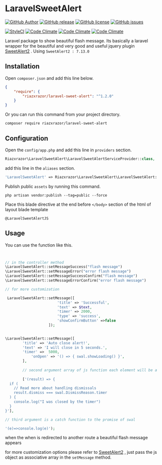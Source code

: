 
# LaravelSweetAlert

[![GitHub Author](https://img.shields.io/badge/author-@riazXrazor-blue.svg?style=flat-square)](https://github.com/riazXrazor)
[![GitHub release](https://img.shields.io/github/release/riazxrazor/laravelsweetalert.svg?style=flat-square)](https://github.com/riazXrazor/LaravelSweetAlert/releases)
[![GitHub license](https://img.shields.io/badge/License-GPL%20v3-blue.svg?style=flat-square)](https://raw.githubusercontent.com/riazXrazor/LaravelSweetAlert/master/LICENSE)
[![GitHub issues](https://img.shields.io/github/issues/riazXrazor/LaravelSweetAlert.svg?style=flat-square)](https://github.com/riazXrazor/LaravelSweetAlert/issues)

[![StyleCI](https://styleci.io/repos/83233450/shield)](https://styleci.io/repos/83233450)
[![Code Climate](https://img.shields.io/codeclimate/github/riazXrazor/LaravelSweetAlert.svg?style=flat-square)](https://codeclimate.com/github/riazXrazor/LaravelSweetAlert)
[![Code Climate](https://img.shields.io/codeclimate/coverage/github/riazXrazor/LaravelSweetAlert.svg?style=flat-square)](https://codeclimate.com/github/riazXrazor/LaravelSweetAlert/coverage)
[![Code Climate](https://img.shields.io/codeclimate/issues/github/riazXrazor/LaravelSweetAlert.svg?style=flat-square)](https://codeclimate.com/github/riazXrazor/LaravelSweetAlert/issues)

Laravel package to show beautiful flash message.
Its basically a laravel wrapper for the beautiful
and very good and useful jquery plugin
[SweetAlert2](https://limonte.github.io/sweetalert2)
.
Using `SweetAlert2 : 7.13.0`



## Installation

Open `composer.json` and add this line below.

```json
{
    "require": {
        "riazxrazor/laravel-sweet-alert": "^1.2.0"
    }
}
```

Or you can run this command from your project directory.

```console
composer require riazxrazor/laravel-sweet-alert
```

## Configuration

Open the `config/app.php` and add this line in `providers` section.

```php
Riazxrazor\LaravelSweetAlert\LaravelSweetAlertServiceProvider::class,
```

add this line in the `aliases` section.

```php
'LaravelSweetAlert' => Riazxrazor\LaravelSweetAlert\LaravelSweetAlert::class

```

Publish public `assets` by running this command.

```console
php artisan vendor:publish --tag=public --force
```
Place this blade directive at the end before `</body>` section of the html of 
layout blade template
```blade
@LaravelSweetAlertJS
```

## Usage

You can use the function like this.

```php


// in the controller method 
\LaravelSweetAlert::setMessageSuccess("flash message")
\LaravelSweetAlert::setMessageError("error flash message")
\LaravelSweetAlert::setMessageSuccessConfirm("flash message")
\LaravelSweetAlert::setMessageErrorConfirm("error flash message")

// for more customization

 LaravelSweetAlert::setMessage([
                        'title' => 'Successful',
                        'text' => $text,
                        'timer' => 2000,
                        'type' => 'success',
                        'showConfirmButton' =>false
                    ]);
                    

\LaravelSweetAlert::setMessage([
        'title' => 'Auto close alert!',
        'text' => 'I will close in 5 seconds.',
        'timer' =>  5000,
            'onOpen' => '() => { swal.showLoading() }',
        ],
        
        // second argument array of js function each element will be a then to swal
        
        ['(result) => {
  if (
    // Read more about handling dismissals
    result.dismiss === swal.DismissReason.timer
  ) {
    console.log("I was closed by the timer")
  }
}'],

// third argument is a catch function to the promise of swal

'(e)=>console.log(e)'); 

```

when the when is redirected to another route
 a beautiful flash message appears
 
 for more customization options please refer to 
[SweetAlert2](https://limonte.github.io/sweetalert2)
, just pass the js object as associative array in the
`setMessage` method. 
